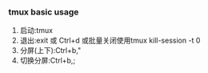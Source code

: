 ### tmux basic usage
1. 启动:tmux
2. 退出:exit 或 Ctrl+d 或批量关闭使用tmux kill-session -t 0
3. 分屏(上下):Ctrl+b,"
4. 切换分屏:Ctrl+b,;